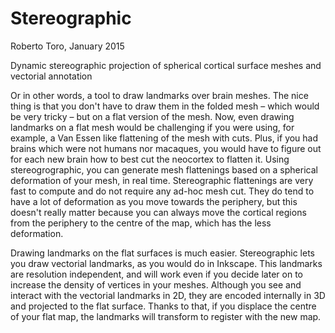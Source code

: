 # Stereographic

Roberto Toro, January 2015

Dynamic stereographic projection of spherical cortical surface meshes and vectorial annotation

Or in other words, a tool to draw landmarks over brain meshes. The nice thing is that you don't
have to draw them in the folded mesh – which would be very tricky – but on a flat version of
the mesh. Now, even drawing landmarks on a flat mesh would be challenging if you were using, for
example, a Van Essen like flattening of the mesh with cuts. Plus, if you had brains which were
not humans nor macaques, you would have to figure out for each new brain how to best cut the
neocortex to flatten it. Using stereogrographic, you can generate mesh flattenings based on a
spherical deformation of your mesh, in real time. Stereographic flattenings are very fast to
compute and do not require any ad-hoc mesh cut. They do tend to have a lot of deformation as
you move towards the periphery, but this doesn't really matter because you can always move the
cortical regions from the periphery to the centre of the map, which has the less deformation.

Drawing landmarks on the flat surfaces is much easier. Stereographic lets you draw vectorial
landmarks, as you would do in Inkscape. This landmarks are resolution independent, and will
work even if you decide later on to increase the density of vertices in your meshes. Although
you see and interact with the vectorial landmarks in 2D, they are encoded internally in 3D
and projected to the flat surface. Thanks to that, if you displace the centre of your flat map,
the landmarks will transform to register with the new map.
